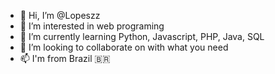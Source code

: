 - 👋 Hi, I’m @Lopeszz
- 👀 I’m interested in web programing
- 🌱 I’m currently learning Python, Javascript, PHP, Java, SQL
- 💞️ I’m looking to collaborate on with what you need
- 📫 I'm from Brazil 🇧🇷
 <!---
Lopeszz/Lopeszz is a ✨ special ✨ repository because its `README.md` (this file) appears on your GitHub profile.
You can click the Preview link to take a look at your changes.
--->

